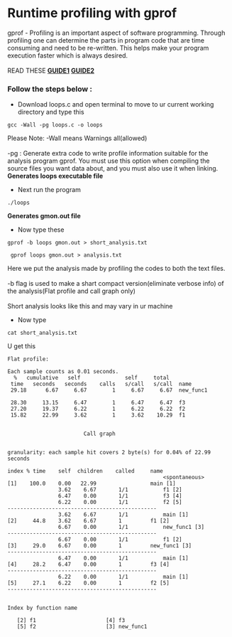 # Runtime profiling with gprof	
gprof - Profiling is an important aspect of software programming.
Through profiling one can determine the parts in program code that are time consuming and need to be re-written. 
This helps make your program execution faster which is always desired.
<br><br>
READ THESE __[GUIDE1](https://www.thegeekstuff.com/2012/08/gprof-tutorial)__ __[GUIDE2](https://www.tutorialspoint.com/unix_commands/gprof.htm)__

### Follow the steps below :
- Download loops.c and open terminal to move to ur current working directory and type this
```
gcc -Wall -pg loops.c -o loops
```
Please Note: -Wall means Warnings all(allowed)<br><br>
-pg : Generate extra code to write profile information suitable for the analysis program gprof.
You must use this option when compiling the source files you want data about, and you must also use it when linking.
__Generates loops executable file__
- Next run the program
```
./loops
```
__Generates  gmon.out file__
- Now type these
```
gprof -b loops gmon.out > short_analysis.txt
```
```
 gprof loops gmon.out > analysis.txt
 ```
 
Here we put the analysis made by profiling the codes to both the text files.<br><br>
-b flag is used to make a shart compact version(eliminate verbose info) of the analysis(Flat profile and call graph only)
<br><br>
Short analysis looks like this and may vary in ur machine

- Now type 
```
cat short_analysis.txt
```
U get this
```
Flat profile:

Each sample counts as 0.01 seconds.
  %   cumulative   self              self     total
 time   seconds   seconds    calls   s/call   s/call  name
 29.18      6.67     6.67        1     6.67     6.67  new_func1

 28.30     13.15     6.47        1     6.47     6.47  f3
 27.20     19.37     6.22        1     6.22     6.22  f2
 15.82     22.99     3.62        1     3.62    10.29  f1


                        Call graph


granularity: each sample hit covers 2 byte(s) for 0.04% of 22.99 seconds

index % time    self  children    called     name
                                                 <spontaneous>
[1]    100.0    0.00   22.99                 main [1]
                3.62    6.67       1/1           f1 [2]
                6.47    0.00       1/1           f3 [4]
                6.22    0.00       1/1           f2 [5]
-----------------------------------------------
                3.62    6.67       1/1           main [1]
[2]     44.8    3.62    6.67       1         f1 [2]
                6.67    0.00       1/1           new_func1 [3]
-----------------------------------------------
                6.67    0.00       1/1           f1 [2]
[3]     29.0    6.67    0.00       1         new_func1 [3]
-----------------------------------------------
                6.47    0.00       1/1           main [1]
[4]     28.2    6.47    0.00       1         f3 [4]
-----------------------------------------------
                6.22    0.00       1/1           main [1]
[5]     27.1    6.22    0.00       1         f2 [5]
-----------------------------------------------


Index by function name

   [2] f1                      [4] f3
   [5] f2                      [3] new_func1
```
